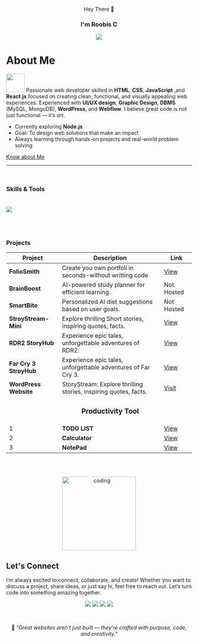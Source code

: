 <!-- Hero Section -->
<!-- Typing SVG -->
<p align="center">Hey There 👋</p>
<h3 align="center"> I'm Roobis C <br>
  
  <img src="https://readme-typing-svg.herokuapp.com?size=20&duration=1500&color=white&center=true&vCenter=true&width=700&lines=Passionate+Programmer;Web+Developer;Continuous+Learner;"></h1>




# About Me 





          
<img src="https://github.com/user-attachments/assets/ea8e99a7-e6e6-4796-b4b2-6c53184af25f" height="50px"> Passionate web developer skilled in **HTML**, **CSS**, **JavaScript** ,and **React.js** focused on creating clean, functional, and visually appealing web experiences. 
 Experienced with **UI/UX design**, **Graphic Design**, **DBMS** (MySQL, MongoDB), **WordPress**, and **Webflow**.
I believe great code is not just functional — it’s *art*.

- Currently exploring  **Node.js**  
-  Goal: To design web solutions that make an impact  
-  Always learning through hands-on projects and real-world problem solving<br>

  
  <p><a  href="https://roobis.neocities.org/">Know about Me</a></p>



---
<br>
<h3>Skills & Tools <br><br> <p><img src="https://skillicons.dev/icons?i=html,css,js,react,nodejs,bootstrap,wordpress,webflow,java,c,figma,mongodb,git" /> </p></h3>


<br><br>

<h3>Projects</h3>

| Project | Description |Link |
|---------|-------------|------|
| **FolioSmith** |Create you own portfoli in seconds-without writting code|  [View](https://roobis.neocities.org/builder) |
| **BrainBoost** | AI-powered study planner for efficient learning.|  Not Hosted |
| **SmartBite** | Personalized AI diet suggestions based on user goals. | Not Hosted |
| **StroyStream-Mini** | Explore thrilling Short stories, inspiring quotes, facts. | [View ](https://roobis.neocities.org/stories/homepage)|
| **RDR2 StoryHub** | Experience epic tales, unforgettable adventures of RDR2. | [View](https://roobis-c.github.io/FontEnd-RDR2-storyHub-/)
| **Far Cry 3 StroyHub** | Experience epic tales, unforgettable adventures of Far Cry 3. | [View ](https://roobis.neocities.org/stories/homepage)|
| **WordPress Website**  | StoryStream: Explore thrilling  stories, inspiring quotes, facts.  |[Visit](https://roobis7.wordpress.com/) |
| | <h3 align="center"> Productivity Tool</h3> | |
| 1| **TODO LIST** | [View ](https://roobis.neocities.org/To-Do/)|
| 2|**Calculator** | [View ](https://roobis.neocities.org/calculator/cal)|
| 3|**NotePad** | [View ](https://roobis.neocities.org/notepad/indexx)



<br><br>

<p align="center"">
  <img src="https://github.com/user-attachments/assets/79b2f4ad-a901-4577-892c-b98227985d55" alt="coding" height="200px">
</p>



##  Let's Connect  
I’m always excited to connect, collaborate, and create! Whether you want to discuss a project, share ideas, or just say hi, feel free to reach out. Let’s turn code into something amazing together.
<p align="center">
  <a href="mailto:roobisroobis08@gmail.com"><img src="https://img.shields.io/badge/-Email-red?style=for-the-badge&logo=gmail&logoColor=white" /></a>
  <a href="https://www.linkedin.com/in/roobis-c-14a9a8257/"><img src="https://img.shields.io/badge/-LinkedIn-blue?style=for-the-badge&logo=linkedin&logoColor=white" /></a>
  <a  href="https://roobis.neocities.org/"><img src="https://img.shields.io/badge/-Portfolio-gray?style=for-the-badge&logo=google-chrome&logoColor=white"  /></a>
    <a href="https://instagram.com/_robix_7__">
    <img src="https://img.shields.io/badge/-Instagram-purple?style=for-the-badge&logo=instagram&logoColor=white" />
  </a>
</p>





<br>

<div align="center">
  
💬 *"Great websites aren’t just built — they’re crafted with purpose, code, and creativity."*  

</div>
